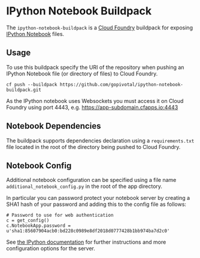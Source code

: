 # IPython Notebook Buildpack

The `ipython-notebook-buildpack` is a [Cloud Foundry][] buildpack for exposing [IPython Notebook][] files.

## Usage
To use this buildpack specify the URI of the repository when pushing an IPython Notebook file (or directory of files) to Cloud Foundry.

    cf push --buildpack https://github.com/gopivotal/ipython-notebook-buildpack.git

As the IPython notebook uses Websockets you must access it on Cloud Foundry using port 4443, e.g. https://app-subdomain.cfapps.io:4443


## Notebook Dependencies
The buildpack supports dependencies declaration using a `requirements.txt` file located in the root of the directory being pushed to Cloud Foundry.

## Notebook Config
Additional notebook configuration can be specified using a file name `additional_notebook_config.py` in the root of the app directory.

In particular you can password protect your notebook server by creating a SHA1 hash of your password and adding this to the config file as follows:

    # Password to use for web authentication
    c = get_config()
    c.NotebookApp.password =
    u'sha1:85607904acb0:bd228c0989e8df2018d0777428b1bb974ba7d2c0'

See [the IPython documentation](http://ipython.org/ipython-doc/stable/notebook/public_server.html) for further
instructions and more configuration options for the server.

[Cloud Foundry]: http://www.cloudfoundry.com
[IPython Notebook]: http://ipython.org/notebook.html
